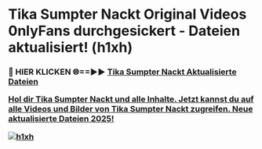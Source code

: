 # Tika Sumpter Nackt Original Videos 0nlyFans durchgesickert - Dateien aktualisiert! (h1xh)

<h3>🔴 HIER KLICKEN 🌐==►► <a href="https://tinyurl.com/h6vf6nb8" rel="nofollow">Tika Sumpter Nackt Aktualisierte Dateien

Hol dir Tika Sumpter Nackt und alle Inhalte. Jetzt kannst du auf alle Videos und Bilder von Tika Sumpter Nackt zugreifen. Neue aktualisierte Dateien 2025!

[![h1xh](https://i.imgur.com/sD4kR3V.gif)](https://tinyurl.com/h6vf6nb8)
